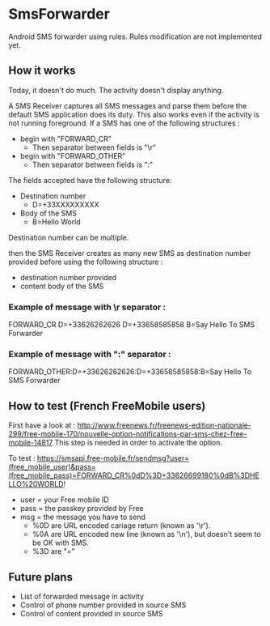 # SmsForwarder
Android SMS forwarder using rules.
Rules modification are not implemented yet.

## How it works
Today, it doesn't do much. The activity doesn't display anything. 

A SMS Receiver captures all SMS messages and parse them before the default SMS application does its duty. This also works even if the activity is not running foreground.
If a SMS has one of the following structures :
+ begin with "FORWARD_CR"
  + Then separator between fields is "\r"
+ begin with "FORWARD_OTHER"
  + Then separator between fields is ":"

The fields accepted have the following structure:
+ Destination number
  + D=+33XXXXXXXXX
+ Body of the SMS
  + B=Hello World

Destination number can be multiple.

then the SMS Receiver creates as many new SMS as destination number provided before using the following structure :
+ destination number provided
+ content body of the SMS

### Example of message with \r separator :
FORWARD_CR
D=+33626262626
D=+33658585858
B=Say Hello To SMS Forwarder

### Example of message with ":" separator :
FORWARD_OTHER:D=+33626262626:D=+33658585858:B=Say Hello To SMS Forwarder

## How to test (French FreeMobile users)
First have a look at : http://www.freenews.fr/freenews-edition-nationale-299/free-mobile-170/nouvelle-option-notifications-par-sms-chez-free-mobile-14817
This step is needed in order to activate the option.

To test :
https://smsapi.free-mobile.fr/sendmsg?user=(free_mobile_user)&pass=(free_mobile_pass)=FORWARD_CR%0dD%3D+33626699180%0dB%3DHELLO%20WORLD!
+ user = your Free mobile ID
+ pass = the passkey provided by Free
+ msg = the message you have to send
  + %0D are URL encoded cariage return (known as '\r').
  + %0A are URL encoded new line (known as '\n'), but doesn't seem to be OK with SMS.
  + %3D are "="

## Future plans

+ List of forwarded message in activity
+ Control of phone number provided in source SMS
+ Control of content provided in source SMS
